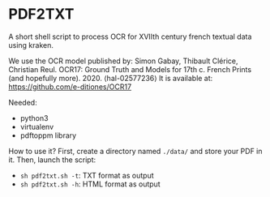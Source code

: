 # PDF2TXT

A short shell script to process OCR for XVIIth century french textual data using kraken. 

We use the OCR model published by: Simon Gabay, Thibault Clérice, Christian Reul. OCR17: Ground Truth and Models for 17th c. French Prints (and hopefully more). 2020. ⟨hal-02577236⟩
It is available at: https://github.com/e-ditiones/OCR17

Needed: 
- python3
- virtualenv
- pdftoppm library

How to use it?
First, create a directory named ```./data/``` and store your PDF in it. Then, launch the script:
- ```sh pdf2txt.sh -t```: TXT format as output
- ```sh pdf2txt.sh -h```: HTML format as output
